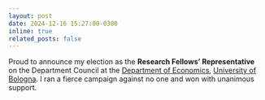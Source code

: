 ```yaml
---
layout: post
date: 2024-12-16 15:27:00-0300
inline: true
related_posts: false
---
```


Proud to announce my election as the <b>Research Fellows’ Representative</b> on the Department Council at the [Department of Economics](https://dse.unibo.it/en), [University of Bologna](https://www.unibo.it/en/homepage). I ran a fierce campaign against no one and won with unanimous support.
